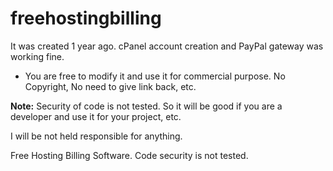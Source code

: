 # freehostingbilling


It was created 1 year ago. cPanel account creation and PayPal gateway was working fine.

- You are free to modify it and use it for commercial purpose. No Copyright, No need to give link back, etc.


**Note:** Security of code is not tested. So it will be good if you are a developer and use it for your project, etc. 

I will be not held responsible for anything.


Free Hosting Billing Software. Code security is not tested.

